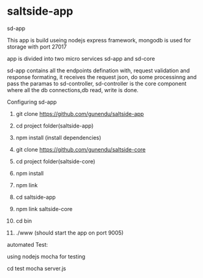 # saltside-app

sd-app

This app is build useing nodejs express framework, mongodb is used for storage with port 27017

app is divided into two micro services sd-app and sd-core

sd-app contains all the endpoints defination with, request validation and response formating, it receives the request json, do some processinng and pass the paramas to sd-controller, sd-controller is the core component where all the db connections,db read, write is done.

Configuring sd-app

1) git clone https://github.com/gunendu/saltside-app
2) cd project folder(saltside-app)
3) npm install (install dependencies)

4) git clone https://github.com/gunendu/saltside-core
5) cd project folder(saltside-core)
6) npm install
7) npm link

8) cd saltside-app
9) npm link saltside-core  

10) cd bin
11) ./www (should start the app on port 9005)

automated Test:

using nodejs mocha for testing

cd test
mocha server.js
